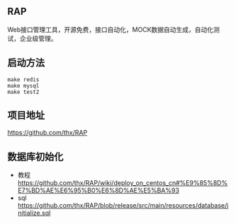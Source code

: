RAP
-----------
Web接口管理工具，开源免费，接口自动化，MOCK数据自动生成，自动化测试，企业级管理。

## 启动方法

```
make redis
make mysql
make test2
```

## 项目地址
https://github.com/thx/RAP

## 数据库初始化

- 教程 https://github.com/thx/RAP/wiki/deploy_on_centos_cn#%E9%85%8D%E7%BD%AE%E6%95%B0%E6%8D%AE%E5%BA%93
- sql https://github.com/thx/RAP/blob/release/src/main/resources/database/initialize.sql
